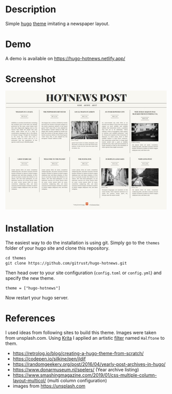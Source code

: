 # Description

Simple [hugo](https://gohugo.io) [theme](https://themes.gohugo.io) imitating a newspaper layout.

# Demo

A demo is available on https://hugo-hotnews.netlify.app/

# Screenshot

![Screenshot](screenshot.jpg)

# Installation

The easiest way to do the installation is using git.
Simply go to the `themes` folder of your hugo site and clone this repository.

```
cd themes
git clone https://github.com/gitrust/hugo-hotnews.git
```

Then head over to your site configuration (`config.toml` or `config.yml`) and specify the new theme.

```
theme = ["hugo-hotnews"]
```

Now restart your hugo server.

# References

I used ideas from following sites to build this theme. Images were
taken from unsplash.com. Using [Krita](https://krita.org) I applied an artistic [filter](https://docs.krita.org/en/reference_manual/filters/artistic.html) named `Halftone` to them.

- https://retrolog.io/blog/creating-a-hugo-theme-from-scratch/
- https://codepen.io/silkine/pen/jldif
- https://randomgeekery.org/post/2016/04/yearly-post-archives-in-hugo/
- https://www.donarmuseum.nl/spelers/ (Year archive listing)
- https://www.smashingmagazine.com/2019/01/css-multiple-column-layout-multicol/ (multi column configuration)
- images from https://unsplash.com
